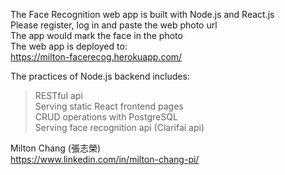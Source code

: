 The Face Recognition web app is built with Node.js and React.js  
Please register, log in and paste the web photo url  
The app would mark the face in the photo  
The web app is deployed to:  
https://milton-facerecog.herokuapp.com/

The practices of Node.js backend includes:  
> RESTful api  
> Serving static React frontend pages  
> CRUD operations with PostgreSQL  
> Serving face recognition api (Clarifai api)   

Milton Chang (張志榮)  
https://www.linkedin.com/in/milton-chang-pi/
